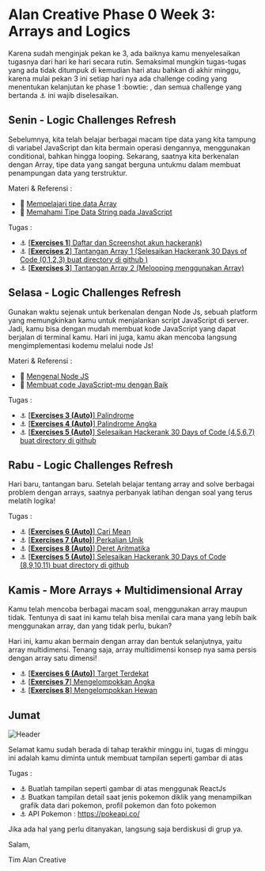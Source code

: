 # Alan Creative Phase 0 Week 3: Arrays and Logics


Karena sudah menginjak pekan ke 3, ada baiknya kamu menyelesaikan tugasnya dari hari ke hari secara rutin. Semaksimal mungkin tugas-tugas yang ada tidak ditumpuk di kemudian hari atau bahkan di akhir minggu, karena mulai pekan 3 ini setiap hari nya ada challenge coding yang menentukan kelanjutan ke phase 1 :bowtie: , dan semua challenge yang bertanda :anchor: ini wajib diselesaikan.


## Senin - Logic Challenges Refresh
Sebelumnya, kita telah belajar berbagai macam tipe data yang kita tampung di variabel JavaScript dan kita bermain operasi dengannya, menggunakan conditional, bahkan hingga looping. Sekarang, saatnya kita berkenalan dengan Array, tipe data yang sangat berguna untukmu dalam membuat penampungan data yang terstruktur.

Materi & Referensi :

- :notebook_with_decorative_cover: [Mempelajari tipe data Array](modules/js-array.md)
- :notebook_with_decorative_cover:
[Memahami Tipe Data String pada JavaScript](modules/js-string-reference.md)

Tugas :

- :anchor:
[[**Exercises 1**] Daftar dan Screenshot akun hackerank)](https://hackerank.com)
- :anchor:
[[**Exercises 2**] Tantangan Array 1 (Selesaikan Hackerank 30 Days of Code (0,1,2,3) buat directory di github )](https://www.hackerrank.com/domains/tutorials/30-days-of-code)
- :anchor:
[[**Exercises 3**] Tantangan Array 2 (Melooping menggunakan Array)](modules/anchor-loop-array.md)


## Selasa - Logic Challenges Refresh

Gunakan waktu sejenak untuk berkenalan dengan Node Js,
sebuah platform yang memungkinkan kamu untuk menjalankan script JavaScript di server. Jadi, kamu bisa dengan mudah membuat kode JavaScript yang dapat berjalan di terminal kamu. Hari ini juga, kamu akan mencoba langsung mengimplementasi kodemu melalui node Js!

Materi & Referensi :

- :notebook_with_decorative_cover:
[Mengenal Node JS](/modules/js-node.md)
- :notebook_with_decorative_cover: [Membuat code JavaScript-mu dengan Baik ](modules/js-code-style.md)

Tugas :
- :anchor:
[[**Exercises 3 (Auto)**] Palindrome](/modules/challenge-palindrome.md)
- :anchor:
[[**Exercises 4 (Auto)**] Palindrome Angka](/modules/challenge-palindrome-angka.md)
- :anchor:
[[**Exercises 5 (Auto)**] Selesaikan Hackerank 30 Days of Code (4,5,6,7) buat directory di github](https://www.hackerrank.com/domains/tutorials/30-days-of-code)

## Rabu - Logic Challenges Refresh
Hari baru, tantangan baru. Setelah belajar tentang array and solve berbagai problem dengan arrays, saatnya perbanyak latihan dengan soal yang terus melatih logika!

Tugas :

- :anchor:
[[**Exercises 6 (Auto)**] Cari Mean](/modules/challenge-cari-mean.md)
- :anchor:
[[**Exercises 7 (Auto)**] Perkalian Unik](/modules/challenge-perkalian-unik.md)
- :anchor:
[[**Exercises 8 (Auto)**] Deret Aritmatika](/modules/challenge-deret-aritmatika.md)
- :anchor:
[[**Exercises 5 (Auto)**] Selesaikan Hackerank 30 Days of Code (8,9,10,11) buat directory di github](https://www.hackerrank.com/domains/tutorials/30-days-of-code)


## Kamis -  More Arrays + Multidimensional Array

Kamu telah mencoba berbagai macam soal, menggunakan array maupun tidak. Tentunya di saat ini kamu telah bisa menilai cara mana yang lebih baik menggunakan array, dan yang tidak perlu, bukan?

Hari ini, kamu akan bermain dengan array dan bentuk selanjutnya, yaitu array multidimensi. Tenang saja, array multidimensi konsep nya sama persis dengan array satu dimensi!

- :anchor:
[[**Exercises 6 (Auto)**] Target Terdekat](/modules/challenge-target-terdekat.md)
- :anchor:
[[**Exercises 7**] Mengelompokkan Angka](modules/challenge-kelompok-angka.md)
- :anchor:
[[**Exercises 8**] Mengelompokkan Hewan](modules/challenge-kelompok-hewan.md)



## Jumat


![Header](assets/pokemon.png)


Selamat kamu sudah berada di tahap terakhir minggu ini, tugas di minggu ini adalah kamu diminta untuk membuat tampilan seperti gambar di atas

Tugas :

- :anchor:
Buatlah tampilan seperti gambar di atas menggunak ReactJs
- :anchor:
Buatkan tampilan detail saat jenis pokemon diklik yang menampilkan grafik data dari pokemon, profil pokemon dan foto pokemon
- :anchor:
API Pokemon : https://pokeapi.co/



Jika ada hal yang perlu ditanyakan, langsung saja berdiskusi di grup ya.

Salam,

Tim Alan Creative

